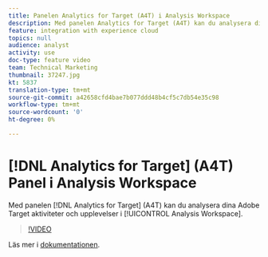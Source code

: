 ```yaml
---
title: Panelen Analytics for Target (A4T) i Analysis Workspace
description: Med panelen Analytics for Target (A4T) kan du analysera dina Adobe Target aktiviteter och upplevelser i Analysis Workspace.
feature: integration with experience cloud
topics: null
audience: analyst
activity: use
doc-type: feature video
team: Technical Marketing
thumbnail: 37247.jpg
kt: 5837
translation-type: tm+mt
source-git-commit: a42658cfd4bae7b077ddd48b4cf5c7db54e35c98
workflow-type: tm+mt
source-wordcount: '0'
ht-degree: 0%

---
```



# [!DNL Analytics for Target] (A4T) Panel i Analysis Workspace

Med panelen [!DNL Analytics for Target] (A4T) kan du analysera dina Adobe Target aktiviteter och upplevelser i [!UICONTROL Analysis Workspace].

>[!VIDEO](https://video.tv.adobe.com/v/37247/?quality=12&learn=on)

Läs mer i [dokumentationen](https://docs.adobe.com/content/help/sv-SE/analytics/analyze/analysis-workspace/panels/a4t-panel.html).
